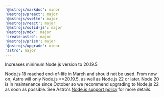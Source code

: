 ```yaml
---
'@astrojs/markdoc': minor
'@astrojs/preact': major
'@astrojs/svelte': major
'@astrojs/react': major
'@astrojs/solid-js': major
'@astrojs/mdx': major
'create-astro': major
'@astrojs/prism': major
'@astrojs/upgrade': minor
'astro': major
---
```


Increases minimum Node.js version to 20.19.5

Node.js 18 reached end-of-life in March and should not be used. From now on, Astro will only Node.js >=20.19.5, as well as Node.js 22 or later. Node 20 is in maintenance since October so we recommend upgrading to Node.js 22 as soon as possible. See Astro's [Node.js support policy](https://docs.astro.build/en/upgrade-astro/#support) for more details.
